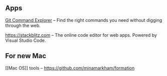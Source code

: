 ## Apps

[Git Command Explorer](https://gitexplorer.com) – Find the right commands you need without digging through the web.

https://stackblitz.com – The online code editor for web apps. Powered by Visual Studio Code.


## For new Mac

[[Mac OS]] tools – https://github.com/minamarkham/formation